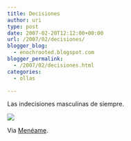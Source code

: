 ```yaml
---
title: Decisiones
author: uri
type: post
date: 2007-02-20T12:12:00+00:00
url: /2007/02/decisiones/
blogger_blog:
  - enochrooted.blogspot.com
blogger_permalink:
  - /2007/02/decisiones.html
categories:
  - ollas

---
```

Las indecisiones masculinas de siempre.

[<img style="display:block;text-align:center;cursor:hand;margin:0 auto 10px;" src="http://bp3.blogger.com/_WEHvyZj_jiU/RdrmxXSOxgI/AAAAAAAAACQ/cnR1zniMeAE/s320/full_125083.jpg" border="0" />][1]

Via <a href="http://meneame.net/story/cual-escogerias" target="_blank">Menéame</a>.

 [1]: http://bp3.blogger.com/_WEHvyZj_jiU/RdrmxXSOxgI/AAAAAAAAACQ/cnR1zniMeAE/s1600-h/full_125083.jpg